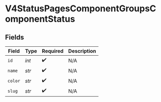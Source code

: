 # V4StatusPagesComponentGroupsComponentStatus


## Fields

| Field              | Type               | Required           | Description        |
| ------------------ | ------------------ | ------------------ | ------------------ |
| `id`               | *int*              | :heavy_check_mark: | N/A                |
| `name`             | *str*              | :heavy_check_mark: | N/A                |
| `color`            | *str*              | :heavy_check_mark: | N/A                |
| `slug`             | *str*              | :heavy_check_mark: | N/A                |